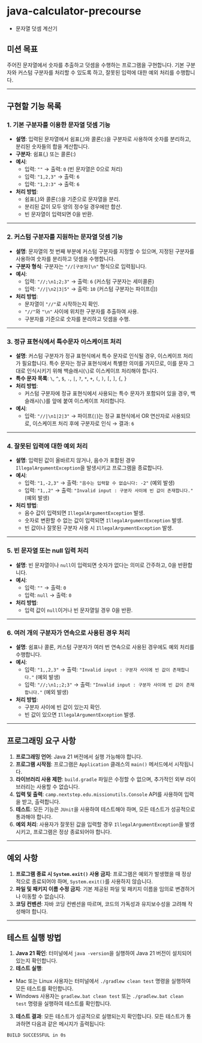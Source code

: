 # java-calculator-precourse

- 문자열 덧셈 계산기

## 미션 목표

주어진 문자열에서 숫자를 추출하고 덧셈을 수행하는 프로그램을 구현합니다. 기본 구분자와 커스텀 구분자를 처리할 수 있도록 하고, 잘못된 입력에 대한 예외 처리를 수행합니다.

---

## 구현할 기능 목록

### 1. 기본 구분자를 이용한 문자열 덧셈 기능

- **설명**: 입력된 문자열에서 쉼표(,)와 콜론(:)을 구분자로 사용하여 숫자를 분리하고, 분리된 숫자들의 합을 계산합니다.
- **구분자**: 쉼표(,) 또는 콜론(:)
- **예시**:
    - 입력: `""` → 출력: `0` (빈 문자열은 0으로 처리)
    - 입력: `"1,2,3"` → 출력: `6`
    - 입력: `"1,2:3"` → 출력: `6`
- **처리 방법**:
    - 쉼표(,)와 콜론(:)을 기준으로 문자열을 분리.
    - 분리된 값이 모두 양의 정수일 경우에만 합산.
    - 빈 문자열이 입력되면 0을 반환.

---

### 2. 커스텀 구분자를 지원하는 문자열 덧셈 기능

- **설명**: 문자열의 첫 번째 부분에 커스텀 구분자를 지정할 수 있으며, 지정된 구분자를 사용하여 숫자를 분리하고 덧셈을 수행합니다.
- **구분자 형식**: 구분자는 `"//[구분자]\n"` 형식으로 입력됩니다.
- **예시**:
    - 입력: `"//;\n1;2;3"` → 출력: `6` (커스텀 구분자는 세미콜론)
    - 입력: `"//|\n2|3|5"` → 출력: `10` (커스텀 구분자는 파이프(|))
- **처리 방법**:
    - 문자열이 `"//"`로 시작하는지 확인.
    - `"//"`와 `"\n"` 사이에 위치한 구분자를 추출하여 사용.
    - 구분자를 기준으로 숫자를 분리하고 덧셈을 수행.

---

### 3. 정규 표현식에서 특수문자 이스케이프 처리

- **설명**: 커스텀 구분자가 정규 표현식에서 특수 문자로 인식될 경우, 이스케이프 처리가 필요합니다. 특수 문자는 정규 표현식에서 특별한 의미를 가지므로, 이를 문자 그대로 인식시키기 위해 백슬래시(`\`)로
  이스케이프 처리해야 합니다.
- **특수 문자 목록**: `\`, `^`, `$`, `.`, `|`, `?`, `*`, `+`, `(`, `)`, `[`, `]`, `{`, `}`
- **처리 방법**:
    - 커스텀 구분자에 정규 표현식에서 사용되는 특수 문자가 포함되어 있을 경우, 백슬래시(`\`)를 앞에 붙여 이스케이프 처리합니다.
- **예시**:
    - 입력: `"//|\n1|2|3"` → 파이프(`|`)는 정규 표현식에서 OR 연산자로 사용되므로, 이스케이프 처리 후에 구분자로 인식 → 결과: `6`

---

### 4. 잘못된 입력에 대한 예외 처리

- **설명**: 입력된 값이 올바르지 않거나, 음수가 포함된 경우 `IllegalArgumentException`을 발생시키고 프로그램을 종료합니다.
- **예시**:
    - 입력: `"1,-2,3"` → 출력: `"음수는 입력할 수 없습니다: -2"` (예외 발생)
    - 입력: `"1,,2"` → 출력: `"Invalid input : 구분자 사이에 빈 값이 존재합니다."` (예외 발생)
- **처리 방법**:
    - 음수 값이 입력되면 `IllegalArgumentException` 발생.
    - 숫자로 변환할 수 없는 값이 입력되면 `IllegalArgumentException` 발생.
    - 빈 값이나 잘못된 구분자 사용 시 `IllegalArgumentException` 발생.

---

### 5. 빈 문자열 또는 null 입력 처리

- **설명**: 빈 문자열이나 `null`이 입력되면 숫자가 없다는 의미로 간주하고, 0을 반환합니다.
- **예시**:
    - 입력: `""` → 출력: `0`
    - 입력: `null` → 출력: `0`
- **처리 방법**:
    - 입력 값이 `null`이거나 빈 문자열일 경우 0을 반환.

---

### 6. 여러 개의 구분자가 연속으로 사용된 경우 처리

- **설명**: 쉼표나 콜론, 커스텀 구분자가 여러 번 연속으로 사용된 경우에도 예외 처리를 수행합니다.
- **예시**:
    - 입력: `"1,,2,3"` → 출력: `"Invalid input : 구분자 사이에 빈 값이 존재합니다."` (예외 발생)
    - 입력: `"//;\n1;;2;3"` → 출력: `"Invalid input : 구분자 사이에 빈 값이 존재합니다."` (예외 발생)
- **처리 방법**:
    - 구분자 사이에 빈 값이 있는지 확인.
    - 빈 값이 있으면 `IllegalArgumentException` 발생.

---

## 프로그래밍 요구 사항

1. **프로그래밍 언어**: Java 21 버전에서 실행 가능해야 합니다.
2. **프로그램 시작점**: 프로그램은 `Application` 클래스의 `main()` 메서드에서 시작됩니다.
3. **라이브러리 사용 제한**: `build.gradle` 파일은 수정할 수 없으며, 추가적인 외부 라이브러리는 사용할 수 없습니다.
4. **입력 및 출력**: `camp.nextstep.edu.missionutils.Console` API를 사용하여 입력을 받고, 출력합니다.
5. **테스트**: 모든 기능은 `JUnit`을 사용하여 테스트해야 하며, 모든 테스트가 성공적으로 통과해야 합니다.
6. **예외 처리**: 사용자가 잘못된 값을 입력할 경우 `IllegalArgumentException`을 발생시키고, 프로그램은 정상 종료되어야 합니다.

---

## 예외 사항

1. **프로그램 종료 시 `System.exit()` 사용 금지**: 프로그램은 예외가 발생했을 때 정상적으로 종료되어야 하며, `System.exit()`를 사용하지 않습니다.
2. **파일 및 패키지 이름 수정 금지**: 기본 제공된 파일 및 패키지 이름을 임의로 변경하거나 이동할 수 없습니다.
3. **코딩 컨벤션**: 자바 코딩 컨벤션을 따르며, 코드의 가독성과 유지보수성을 고려해 작성해야 합니다.

---

## 테스트 실행 방법

1. **Java 21 확인**: 터미널에서 `java -version`을 실행하여 Java 21 버전이 설치되어 있는지 확인합니다.
2. **테스트 실행**:

- Mac 또는 Linux 사용자는 터미널에서 `./gradlew clean test` 명령을 실행하여 모든 테스트를 확인합니다.
- Windows 사용자는 `gradlew.bat clean test` 또는 `./gradlew.bat clean test` 명령을 실행하여 테스트를 확인합니다.

3. **테스트 결과**: 모든 테스트가 성공적으로 실행되는지 확인합니다. 모든 테스트가 통과하면 다음과 같은 메시지가 출력됩니다:

```
BUILD SUCCESSFUL in 0s
```
